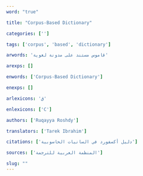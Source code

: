 ```yaml
---
word: "true"

title: "Corpus-Based Dictionary"

categories: ['']

tags: ['corpus', 'based', 'dictionary']

arwords: 'قاموس مستند على مدونة لغوية'

arexps: []

enwords: ['Corpus-Based Dictionary']

enexps: []

arlexicons: 'ق'

enlexicons: ['C']

authors: ['Ruqayya Roshdy']

translators: ['Tarek Ibrahim']

citations: ['دليل أكسفورد في السانيات الحاسوبية']

sources: ['المنظمة العربية للترجمة']

slug: ""
---
```

